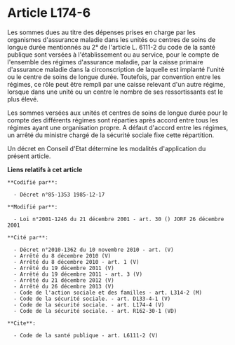 # Article L174-6

Les sommes dues au titre des dépenses prises en charge par les organismes d'assurance maladie dans les unités ou centres de
soins de longue durée mentionnés au 2° de l'article L. 6111-2 du code de la santé publique sont versées à l'établissement ou
au service, pour le compte de l'ensemble des régimes d'assurance maladie, par la caisse primaire d'assurance maladie dans la
circonscription de laquelle est implanté l'unité ou le centre de soins de longue durée. Toutefois, par convention entre les
régimes, ce rôle peut être rempli par une caisse relevant d'un autre régime, lorsque dans une unité ou un centre le nombre de
ses ressortissants est le plus élevé.

Les sommes versées aux unités et centres de soins de longue durée pour le compte des différents régimes sont réparties après
accord entre tous les régimes ayant une organisation propre. A défaut d'accord entre les régimes, un arrêté du ministre
chargé de la sécurité sociale fixe cette répartition.

Un décret en Conseil d'Etat détermine les modalités d'application du présent article.

**Liens relatifs à cet article**

	**Codifié par**:

	  - Décret n°85-1353 1985-12-17

	**Modifié par**:

	  - Loi n°2001-1246 du 21 décembre 2001 - art. 30 () JORF 26 décembre 2001

	**Cité par**:

	  - Décret n°2010-1362 du 10 novembre 2010 - art. (V)
	  - Arrêté du 8 décembre 2010 (V)
	  - Arrêté du 8 décembre 2010 - art. 1 (V)
	  - Arrêté du 19 décembre 2011 (V)
	  - Arrêté du 19 décembre 2011 - art. 3 (V)
	  - Arrêté du 21 décembre 2012 (V)
	  - Arrêté du 26 décembre 2013 (V)
	  - Code de l'action sociale et des familles - art. L314-2 (M)
	  - Code de la sécurité sociale. - art. D133-4-1 (V)
	  - Code de la sécurité sociale. - art. L174-4 (V)
	  - Code de la sécurité sociale. - art. R162-30-1 (VD)

	**Cite**:

	  - Code de la santé publique - art. L6111-2 (V)
